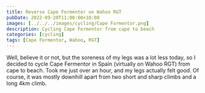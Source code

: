 ```yaml
---
title: Reverse Cape Formentor on Wahoo RGT
pubDate: 2022-09-20T11:00:00+10:00
images: [../../../images/cycling/Cape Formentor.png]
description: Cycling Cape Formentor from cape to beach
categories: [cycling]
tags: [Cape Formentor, Wahoo, RGT]
---
```


Well, believe it or not, but the soreness of my legs was a lot less today, so I decided to cycle Cape Fermentor in Spain (virtually on Wahoo RGT) from cape to beach. Took me just over an hour, and my legs actually felt good. Of course, it was mostly downhill apart from two short and sharp climbs and a long 4km climb.
